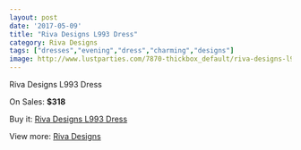 ```yaml
---
layout: post
date: '2017-05-09'
title: "Riva Designs L993 Dress"
category: Riva Designs
tags: ["dresses","evening","dress","charming","designs"]
image: http://www.lustparties.com/7870-thickbox_default/riva-designs-l993-dress.jpg
---
```

Riva Designs L993 Dress

On Sales: **$318**
<a href="https://www.lustparties.com/en/riva-designs/2621-riva-designs-l993-dress.html"><amp-img layout="responsive" width="600" height="600" src="//www.lustparties.com/7870-thickbox_default/riva-designs-l993-dress.jpg" alt="Riva Designs L993 Dress 0" /></a>
<a href="https://www.lustparties.com/en/riva-designs/2621-riva-designs-l993-dress.html"><amp-img layout="responsive" width="600" height="600" src="//www.lustparties.com/7871-thickbox_default/riva-designs-l993-dress.jpg" alt="Riva Designs L993 Dress 1" /></a>

Buy it: [Riva Designs L993 Dress](https://www.lustparties.com/en/riva-designs/2621-riva-designs-l993-dress.html "Riva Designs L993 Dress")

View more: [Riva Designs](https://www.lustparties.com/en/6-riva-designs "Riva Designs")